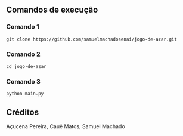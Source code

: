 ## Comandos de execução


### Comando 1
```git clone https://github.com/samuelmachadosenai/jogo-de-azar.git```

### Comando 2
```cd jogo-de-azar```

### Comando 3
```python main.py```


## Créditos

Açucena Pereira, Cauê Matos, Samuel Machado